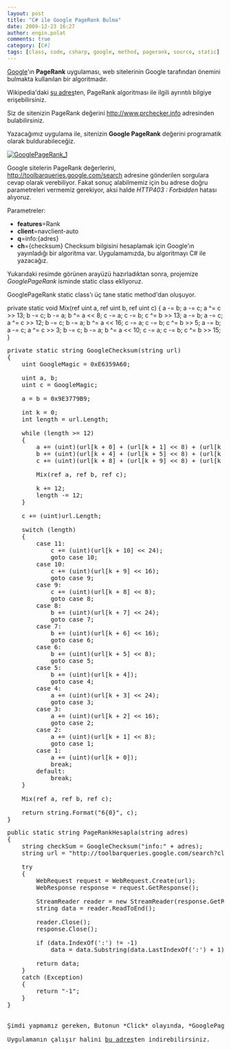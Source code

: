 ```yaml
---
layout: post
title: "C# ile Google PageRank Bulma"
date: 2009-12-23 16:27
author: engin.polat
comments: true
category: [C#]
tags: [class, code, csharp, google, method, pagerank, source, static]
---
```

<a title="Google" href="http://www.google.com" target="_blank" rel="noopener">Google</a>'ın **PageRank** uygulaması, web sitelerinin Google tarafından önemini bulmakta kullanılan bir algoritmadır.

Wikipedia'daki <a title="Wikipedia: PageRank" href="http://en.wikipedia.org/wiki/PageRank" target="_blank" rel="noopener">şu adres</a>ten, PageRank algoritması ile ilgili ayrıntılı bilgiye erişebilirsiniz.

Siz de sitenizin PageRank değerini <a title="Google PageRank" href="http://www.prchecker.info" target="_blank" rel="noopener">http://www.prchecker.info</a> adresinden bulabilirsiniz.

Yazacağımız uygulama ile, sitenizin **Google PageRank** değerini programatik olarak buldurabileceğiz.

<a href="/assets/uploads/2009/12/GooglePageRank_1.png"><img class="lazy img-responsive" data-src="/assets/uploads/2009/12/GooglePageRank_1.png" title="GooglePageRank_1" /></a>

Google sitelerin PageRank değerlerini, <a title="Google PageRank" href="http://toolbarqueries.google.com/search" target="_blank" rel="noopener">http://toolbarqueries.google.com/search</a> adresine gönderilen sorgulara cevap olarak verebiliyor. Fakat sonuç alabilmemiz için bu adrese doğru parametreleri vermemiz gerekiyor, aksi halde *HTTP403 : Forbidden* hatası alıyoruz.

Parametreler:


*   **features**=Rank
*   **client**=navclient-auto
*   **q**=info:{adres}
*   **ch**={checksum}
Checksum bilgisini hesaplamak için Google'ın yayınladığı bir algoritma var. Uygulamamızda, bu algoritmayı C# ile yazacağız.

Yukarıdaki resimde görünen arayüzü hazırladıktan sonra, projemize *GooglePageRank* isminde static class ekliyoruz.

GooglePageRank static class'ı üç tane static method'dan oluşuyor.



private static void Mix(ref uint a, ref uint b, ref uint c)
{
    a -= b;
    a -= c;
    a ^= c &gt;&gt; 13;
    b -= c;
    b -= a;
    b ^= a &lt;&lt; 8;
    c -= a;
    c -= b;
    c ^= b &gt;&gt; 13;
    a -= b;
    a -= c;
    a ^= c &gt;&gt; 12;
    b -= c;
    b -= a;
    b ^= a &lt;&lt; 16;
    c -= a;
    c -= b;
    c ^= b &gt;&gt; 5;
    a -= b;
    a -= c;
    a ^= c &gt;&gt; 3;
    b -= c;
    b -= a;
    b ^= a &lt;&lt; 10;
    c -= a;
    c -= b;
    c ^= b &gt;&gt; 15;
}</pre>

<pre class="brush:csharp">private static string GoogleChecksum(string url)
{
    uint GoogleMagic = 0xE6359A60;

    uint a, b;
    uint c = GoogleMagic;

    a = b = 0x9E3779B9;

    int k = 0;
    int length = url.Length;

    while (length &gt;= 12)
    {
        a += (uint)(url[k + 0] + (url[k + 1] &lt;&lt; 8) + (url[k + 2] &lt;&lt; 16) + (url[k + 3] &lt;&lt; 24));
        b += (uint)(url[k + 4] + (url[k + 5] &lt;&lt; 8) + (url[k + 6] &lt;&lt; 16) + (url[k + 7] &lt;&lt; 24));
        c += (uint)(url[k + 8] + (url[k + 9] &lt;&lt; 8) + (url[k + 10] &lt;&lt; 16) + (url[k + 11] &lt;&lt; 24));

        Mix(ref a, ref b, ref c);

        k += 12;
        length -= 12;
    }

    c += (uint)url.Length;

    switch (length)
    {
        case 11:
            c += (uint)(url[k + 10] &lt;&lt; 24);
            goto case 10;
        case 10:
            c += (uint)(url[k + 9] &lt;&lt; 16);
            goto case 9;
        case 9:
            c += (uint)(url[k + 8] &lt;&lt; 8);
            goto case 8;
        case 8:
            b += (uint)(url[k + 7] &lt;&lt; 24);
            goto case 7;
        case 7:
            b += (uint)(url[k + 6] &lt;&lt; 16);
            goto case 6;
        case 6:
            b += (uint)(url[k + 5] &lt;&lt; 8);
            goto case 5;
        case 5:
            b += (uint)(url[k + 4]);
            goto case 4;
        case 4:
            a += (uint)(url[k + 3] &lt;&lt; 24);
            goto case 3;
        case 3:
            a += (uint)(url[k + 2] &lt;&lt; 16);
            goto case 2;
        case 2:
            a += (uint)(url[k + 1] &lt;&lt; 8);
            goto case 1;
        case 1:
            a += (uint)(url[k + 0]);
            break;
        default:
            break;
    }

    Mix(ref a, ref b, ref c);

    return string.Format("6{0}", c);
}</pre>

<pre class="brush:csharp">public static string PageRankHesapla(string adres)
{
    string checkSum = GoogleChecksum("info:" + adres);
    string url = "http://toolbarqueries.google.com/search?client=navclient-auto&amp;ch=" + checkSum + "&amp;features=Rank&amp;q=info:" + adres;

    try
    {
        WebRequest request = WebRequest.Create(url);
        WebResponse response = request.GetResponse();

        StreamReader reader = new StreamReader(response.GetResponseStream());
        string data = reader.ReadToEnd();

        reader.Close();
        response.Close();

        if (data.IndexOf(':') != -1)
            data = data.Substring(data.LastIndexOf(':') + 1);

        return data;
    }
    catch (Exception)
    {
        return "-1";
    }
}


Şimdi yapmamız gereken, Butonun *Click* olayında, *GooglePageRank* static class'ının *PageRankHesapla* method'unu çağırmak ve dönen değeri Label'da göstermek.

Uygulamanın çalışır halini <a title="enginpolat.com: PageRank" href="/assets/uploads/2009/12/GooglePageRank.rar" target="_blank" rel="noopener">bu adres</a>ten indirebilirsiniz.


